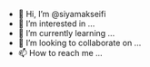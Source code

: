 - 👋 Hi, I’m @siyamakseifi
- 👀 I’m interested in ...
- 🌱 I’m currently learning ...
- 💞️ I’m looking to collaborate on ...
- 📫 How to reach me ...

<!---
siyamakseifi/siyamakseifi is a ✨ special ✨ repository because its `README.md` (this file) appears on your GitHub profile.
You can click the Preview link to take a look at your changes.
--->
